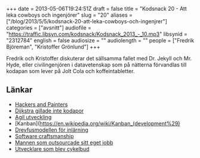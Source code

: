+++
date = 2013-05-06T19:24:51Z
draft = false
title = "Kodsnack 20 - Att leka cowboys och ingenjörer"
slug = "20"
aliases = ["/blog/2013/5/5/kodsnack-20-att-leka-cowboys-och-ingenjrer"]
categories = ["avsnitt"]
audiofile = "https://traffic.libsyn.com/kodsnack/Kodsnack_2013_-_10.mp3"
libsynid = "2312784"
english = false
audiosize = ""
audiolength = ""
people = ["Fredrik Björeman", "Kristoffer Grönlund"]
+++

Fredrik och Kristoffer diskuterar det sällsamma fallet med Dr. Jekyll och Mr. Hyde, eller civilingenjören i datavetenskap som på nätterna förvandlas till kodapan som lever på Jolt Cola och koffeintabletter.

## Länkar ##

* [Hackers and Painters](http://www.paulgraham.com/hp.html)
* [Dijkstra gillade inte kodapor](http://www.youtube.com/watch?v=PZA0yK5PrFY)
* [Agil utveckling](https://en.wikipedia.org/wiki/Agile_software_development)
* [Kanban](https://en.wikipedia.org/wiki/Kanban_(development%29)
* [Dreyfusmodellen för inlärning](https://en.wikipedia.org/wiki/Dreyfus_model_of_skill_acquisition)
* [Software craftsmanship](https://en.wikipedia.org/wiki/Software_craftsmanship)
* [Mannen som outsourcade sitt eget jobb](http://www.bbc.co.uk/news/technology-21043693)
* [Utvecklare som blev cykelbud](http://www.kuro5hin.org/story/2005/3/19/133129/548)

